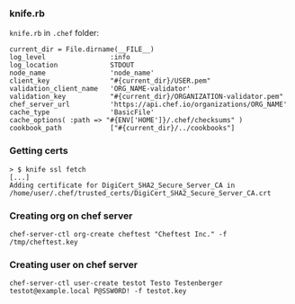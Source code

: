 ### knife.rb

`knife.rb` in `.chef` folder:

```
current_dir = File.dirname(__FILE__)
log_level                :info
log_location             STDOUT
node_name                'node_name'
client_key               "#{current_dir}/USER.pem"
validation_client_name   'ORG_NAME-validator'
validation_key           "#{current_dir}/ORGANIZATION-validator.pem"
chef_server_url          'https://api.chef.io/organizations/ORG_NAME'
cache_type               'BasicFile'
cache_options( :path => "#{ENV['HOME']}/.chef/checksums" )
cookbook_path            ["#{current_dir}/../cookbooks"]
```

### Getting certs

```
> $ knife ssl fetch
[...]
Adding certificate for DigiCert_SHA2_Secure_Server_CA in /home/user/.chef/trusted_certs/DigiCert_SHA2_Secure_Server_CA.crt
```

### Creating org on chef server

```
chef-server-ctl org-create cheftest "Cheftest Inc." -f /tmp/cheftest.key
```

### Creating user on chef server

```
chef-server-ctl user-create testot Testo Testenberger testot@example.local P@SSW0RD! -f testot.key
```
